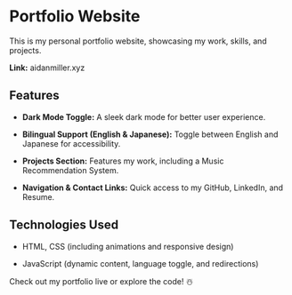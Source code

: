 # Portfolio Website
This is my personal portfolio website, showcasing my work, skills, and projects. 

**Link:** aidanmiller.xyz

## Features

- **Dark Mode Toggle:** A sleek dark mode for better user experience.

- **Bilingual Support (English & Japanese):** Toggle between English and Japanese for accessibility.

- **Projects Section:** Features my work, including a Music Recommendation System.

- **Navigation & Contact Links:** Quick access to my GitHub, LinkedIn, and Resume.

## Technologies Used
- HTML, CSS (including animations and responsive design)

- JavaScript (dynamic content, language toggle, and redirections)

Check out my portfolio live or explore the code! ☃️
